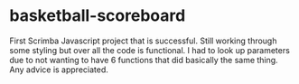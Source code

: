 # basketball-scoreboard

First Scrimba Javascript project that is successful. Still working through some styling but over all the code is functional. I had to look up parameters due to not wanting to have 6 functions that did basically the same thing. Any advice is appreciated. 
